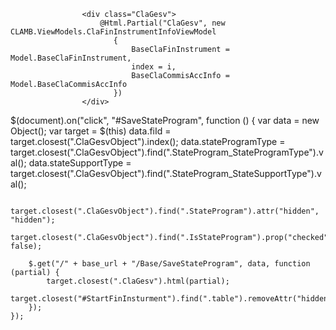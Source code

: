                     <div class="ClaGesv">
                        @Html.Partial("ClaGesv", new CLAMB.ViewModels.ClaFinInstrumentInfoViewModel
                           {
                               BaseClaFinInstrument = Model.BaseClaFinInstrument,
                               index = i,
                               BaseClaCommisAccInfo = Model.BaseClaCommisAccInfo
                           })
                    </div>


$(document).on("click", "#SaveStateProgram", function () {
        var data = new Object();
        var target = $(this)
        data.fiId = target.closest(".ClaGesvObject").index();
        data.stateProgramType = target.closest(".ClaGesvObject").find(".StateProgram_StateProgramType").val();
        data.stateSupportType = target.closest(".ClaGesvObject").find(".StateProgram_StateSupportType").val();

        target.closest(".ClaGesvObject").find(".StateProgram").attr("hidden", "hidden");
        target.closest(".ClaGesvObject").find(".IsStateProgram").prop("checked", false);

        $.get("/" + base_url + "/Base/SaveStateProgram", data, function (partial) {
            target.closest(".ClaGesv").html(partial);
            target.closest("#StartFinInsturment").find(".table").removeAttr("hidden");
        });
    });
